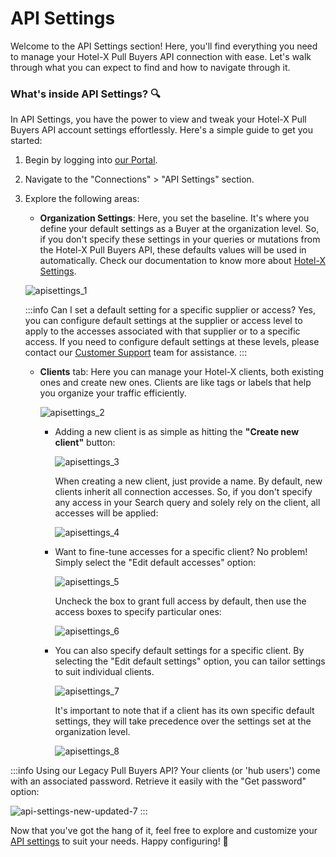 ﻿---
sidebar_position: 2
---

# API Settings

Welcome to the API Settings section! Here, you'll find everything you need to manage your Hotel-X Pull Buyers API connection with ease. Let's walk through what you can expect to find and how to navigate through it.

### What's inside API Settings? 🔍

In API Settings, you have the power to view and tweak your Hotel-X Pull Buyers API account settings effortlessly. Here's a simple guide to get you started:

1. Begin by logging into [our Portal](https://www.travelgate.com/).

2. Navigate to the "Connections" > "API Settings" section.

3. Explore the following areas:

    - **Organization Settings**: Here, you set the baseline. It's where you define your default settings as a Buyer at the organization level. So, if you don't specify these settings in your queries or mutations from the Hotel-X Pull Buyers API, these defaults values will be used in automatically. Check our documentation to know more about [Hotel-X Settings](/docs/apis/for-buyers/hotel-x-pull-buyers-api/making-requests/settings).

	![apisettings_1](https://storage.travelgate.com/kbase/apisettings_1.png)

	:::info Can I set a default setting for a specific supplier or access?
	Yes, you can configure default settings at the supplier or access level to apply to the accesses associated with that supplier or to a specific access. If you need to configure default settings at these levels, please contact our [Customer Support](https://app.travelgate.com/support) team for assistance.
	:::

    - **Clients** tab: Here you can manage your Hotel-X clients, both existing ones and create new ones. Clients are like tags or labels that help you organize your traffic efficiently.

    	![apisettings_2](https://storage.travelgate.com/kbase/apisettings_2.png)

		* Adding a new client is as simple as hitting the **"Create new client"** button:

			![apisettings_3](https://storage.travelgate.com/kbase/apisettings_3.png)

			When creating a new client, just provide a name. By default, new clients inherit all connection accesses. So, if you don't specify any access in your Search query and solely rely on the client, all accesses will be applied:

			![apisettings_4](https://storage.travelgate.com/kbase/apisettings_4.png)

		* Want to fine-tune accesses for a specific client? No problem! Simply select the "Edit default accesses" option:

			![apisettings_5](https://storage.travelgate.com/kbase/apisettings_5.png)

			Uncheck the box to grant full access by default, then use the access boxes to specify particular ones:

			![apisettings_6](https://storage.travelgate.com/kbase/apisettings_6.png)

		
		* You can also specify default settings for a specific client. By selecting the "Edit default settings" option, you can tailor settings to suit individual clients. 
		
			![apisettings_7](https://storage.travelgate.com/kbase/apisettings_7.png)

			It's important to note that if a client has its own specific default settings, they will take precedence over the settings set at the organization level.

			![apisettings_8](https://storage.travelgate.com/kbase/apisettings_8.png)



:::info
Using our Legacy Pull Buyers API? Your clients (or 'hub users') come with an associated password. Retrieve it easily with the "Get password" option:

![api-settings-new-updated-7](https://storage.travelgate.com/kbase/apisettings_9.png)
:::


Now that you've got the hang of it, feel free to explore and customize your [API settings](https://app.travelgate.com/connections/settings) to suit your needs. Happy configuring! 🎉